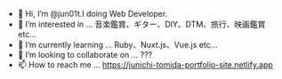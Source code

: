 - 👋 Hi, I’m @jun01t.I doing Web Developer.
- 👀 I’m interested in ... 音楽鑑賞、ギター、DIY、DTM、旅行、映画鑑賞 etc...
- 🌱 I’m currently learning ... Ruby、Nuxt.js、Vue.js etc...
- 💞️ I’m looking to collaborate on ... ???
- 📫 How to reach me ... https://junichi-tomida-portfolio-site.netlify.app

<!---
jun01t/jun01t is a ✨ special ✨ repository because its `README.md` (this file) appears on your GitHub profile.
You can click the Preview link to take a look at your changes.
--->
